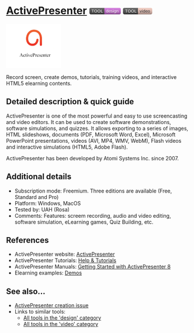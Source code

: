 # [ActivePresenter](https://atomisystems.com/activepresenter/)  [<img src="images/design.png" align="bottom">](https://github.com/e-CLOSE/Toolbox/issues?q=label%3A01_TOOL+label%3Adesign) [<img src="images/video.png" align="bottom">](https://github.com/e-CLOSE/Toolbox/issues?q=label%3A01_TOOL+label%3Avideo)

[<img src="images/activepresenter.png" align="bottom" height="120" alt="activepresenter Logo">](https://atomisystems.com/activepresenter/)

Record screen, create demos, tutorials, training videos, and interactive HTML5 elearning contents.


## Detailed description & quick guide

ActivePresenter is one of the most powerful and easy to use screencasting and video editors. It can be used to create software demonstrations, software simulations, and quizzes. It allows exporting to a series of images, HTML slideshows, documents (PDF, Microsoft Word, Excel), Microsoft PowerPoint presentations, videos (AVI, MP4, WMV, WebM), Flash videos and interactive simulations (HTML5, Adobe Flash).

ActivePresenter has been developed by Atomi Systems Inc. since 2007.

## Additional details

- Subscription mode: Freemium. Three editions are available (Free, Standard and Pro)
- Platform: Windows, MacOS
- Tested by: UAH (Rosa)
- Comments: Features: screem recording, audio and video editing, software simulation, eLearning games, Quiz Building, etc.


## References

- ActivePresenter website: [ActivePresenter](https://atomisystems.com/activepresenter/)
- ActivePresenter Tutorials: [Help & Tutorials](https://atomisystems.com/tutorials/)
- ActivePresenter Manuals: [Getting Started with ActivePresenter 8](https://atomisystems.com/activepresenter/tutorials/)
- Elearning examples: [Demos](https://atomisystems.com/activepresenter/demo/)


## See also...

- [ActivePresenter creation issue](https://github.com/e-CLOSE/Toolbox/issues/91)
- Links to similar tools:
  - [All tools in the 'design' category](https://github.com/e-CLOSE/Toolbox/issues?q=label%3A01_TOOL+label%3Adesign)
  - [All tools in the 'video' category](https://github.com/e-CLOSE/Toolbox/issues?q=label%3A01_TOOL+label%3Avideo)

